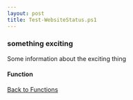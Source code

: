 ```yaml
---
layout: post
title: Test-WebsiteStatus.ps1
---
```


### something exciting

Some information about the exciting thing

#### Function

<script async src="https://gist-it.appspot.com/github.com/BanterBoy/scripts-blog/blob/master/PowerShell/functions/Test-WebsiteStatus.ps1"></script>

<a href="/menu/_pages/functions.html">Back to Functions</a>
